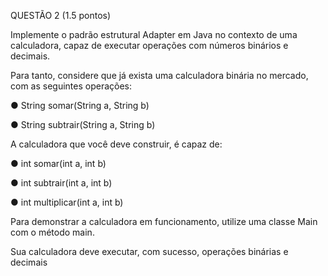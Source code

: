 QUESTÃO 2 (1.5 pontos)

Implemente o padrão estrutural Adapter em Java no contexto de uma calculadora, capaz de executar operações com números binários e decimais. 

Para tanto, considere que já exista uma calculadora binária no mercado, com as seguintes operações:

● String somar(String a, String b)

● String subtrair(String a, String b)

A calculadora que você deve construir, é capaz de:

● int somar(int a, int b)

● int subtrair(int a, int b)

● int multiplicar(int a, int b)

Para demonstrar a calculadora em funcionamento, utilize uma classe Main com o método main.

Sua calculadora deve executar, com sucesso, operações binárias e decimais